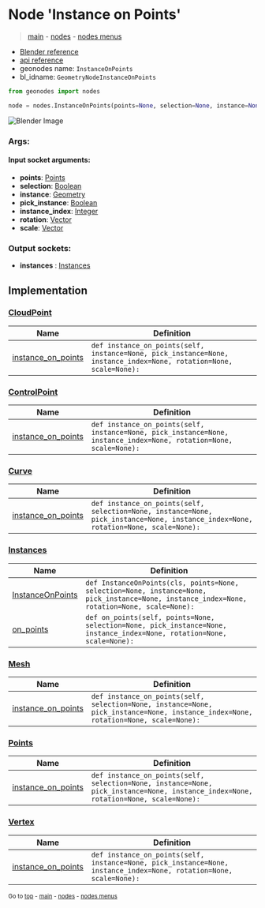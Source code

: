 # Node 'Instance on Points'

> [main](../structure.md) - [nodes](nodes.md) - [nodes menus](nodes_menus.md)

- [Blender reference](https://docs.blender.org/manual/en/latest/modeling/geometry_nodes/instances/instance_on_points.html)
- [api reference](https://docs.blender.org/api/current/bpy.types.GeometryNodeInstanceOnPoints.html)
- geonodes name: `InstanceOnPoints`
- bl_idname: `GeometryNodeInstanceOnPoints`

```python
from geonodes import nodes

node = nodes.InstanceOnPoints(points=None, selection=None, instance=None, pick_instance=None, instance_index=None, rotation=None, scale=None)
```

![Blender Image](https://docs.blender.org/manual/en/latest/_images/node-types_GeometryNodeInstanceOnPoints.webp)

### Args:

#### Input socket arguments:

- **points**: [Points](Points.md)
- **selection**: [Boolean](Boolean.md)
- **instance**: [Geometry](Geometry.md)
- **pick_instance**: [Boolean](Boolean.md)
- **instance_index**: [Integer](Integer.md)
- **rotation**: [Vector](Vector.md)
- **scale**: [Vector](Vector.md)

### Output sockets:

- **instances** : [Instances](Instances.md)

## Implementation

### [CloudPoint](CloudPoint.md)

| Name | Definition |
|------|------------|
 | [instance_on_points](CloudPoint.md#instance_on_points) | `def instance_on_points(self, instance=None, pick_instance=None, instance_index=None, rotation=None, scale=None):` |

### [ControlPoint](ControlPoint.md)

| Name | Definition |
|------|------------|
 | [instance_on_points](ControlPoint.md#instance_on_points) | `def instance_on_points(self, instance=None, pick_instance=None, instance_index=None, rotation=None, scale=None):` |

### [Curve](Curve.md)

| Name | Definition |
|------|------------|
 | [instance_on_points](Curve.md#instance_on_points) | `def instance_on_points(self, selection=None, instance=None, pick_instance=None, instance_index=None, rotation=None, scale=None):` |

### [Instances](Instances.md)

| Name | Definition |
|------|------------|
 | [InstanceOnPoints](Instances.md#InstanceOnPoints-classmethod) | `def InstanceOnPoints(cls, points=None, selection=None, instance=None, pick_instance=None, instance_index=None, rotation=None, scale=None):` |
 | [on_points](Instances.md#on_points) | `def on_points(self, points=None, selection=None, pick_instance=None, instance_index=None, rotation=None, scale=None):` |

### [Mesh](Mesh.md)

| Name | Definition |
|------|------------|
 | [instance_on_points](Mesh.md#instance_on_points) | `def instance_on_points(self, selection=None, instance=None, pick_instance=None, instance_index=None, rotation=None, scale=None):` |

### [Points](Points.md)

| Name | Definition |
|------|------------|
 | [instance_on_points](Points.md#instance_on_points) | `def instance_on_points(self, selection=None, instance=None, pick_instance=None, instance_index=None, rotation=None, scale=None):` |

### [Vertex](Vertex.md)

| Name | Definition |
|------|------------|
 | [instance_on_points](Vertex.md#instance_on_points) | `def instance_on_points(self, instance=None, pick_instance=None, instance_index=None, rotation=None, scale=None):` |

<sub>Go to [top](#node-Instance-on-Points) - [main](../structure.md) - [nodes](nodes.md) - [nodes menus](nodes_menus.md)</sub>

